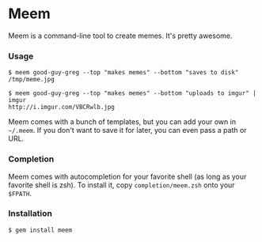 # Meem

Meem is a command-line tool to create memes. It's pretty awesome.

### Usage

    $ meem good-guy-greg --top "makes memes" --bottom "saves to disk"
    /tmp/meme.jpg

    $ meem good-guy-greg --top "makes memes" --bottom "uploads to imgur" | imgur
    http://i.imgur.com/VBCRwlb.jpg

Meem comes with a bunch of templates, but you can add your own in `~/.meem`. If you don't want to save
it for later, you can even pass a path or URL.

### Completion

Meem comes with autocompletion for your favorite shell (as long as your favorite shell is zsh). To install it,
copy `completion/meem.zsh` onto your `$FPATH`.

### Installation

    $ gem install meem
